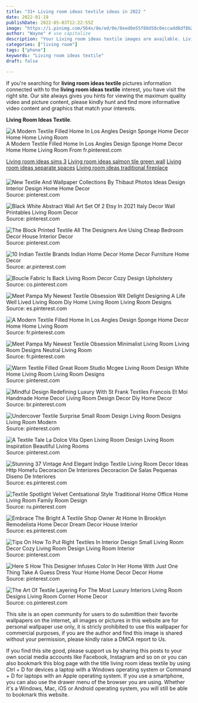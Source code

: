 ```yaml
---
title: "31+ Living room ideas textile ideas in 2022 "
date: 2022-01-19
publishDate: 2022-05-03T12:22:55Z
image: "https://i.pinimg.com/564x/8e/ed/0e/8eed0e55f88d58c0eccadd8df8b22c3d.jpg"
author: "Wayne" # use capitalize
description: "Your Living room ideas textile images are available. Living room ideas textile are a topic that is being searched for and liked by netizens now. You can Download the Living room ideas textile files here. Get all free vectors."
categories: ["living room"]
tags: ["phone"]
keywords: "Living room ideas textile"
draft: false

---
```


If you're searching for **living room ideas textile** pictures information connected with to the **living room ideas textile** interest, you have visit the right  site.  Our site always  gives you  hints  for viewing  the maximum  quality video and picture  content, please kindly hunt and find more informative video content and graphics  that match your interests.

**Living Room Ideas Textile**. 

![A Modern Textile Filled Home In Los Angles Design Sponge Home Decor Home Home Living Room](https://i.pinimg.com/originals/14/31/e3/1431e30182a778ed6b07a293049aa277.jpg "A Modern Textile Filled Home In Los Angles Design Sponge Home Decor Home Home Living Room")
A Modern Textile Filled Home In Los Angles Design Sponge Home Decor Home Home Living Room From fr.pinterest.com

[Living room ideas sims 3](/living-room-ideas-sims-3/)
[Living room ideas salmon tile green wall](/living-room-ideas-salmon-tile-green-wall/)
[Living room ideas separate spaces](/living-room-ideas-separate-spaces/)
[Living room ideas traditional fireplace](/living-room-ideas-traditional-fireplace/)



### 

 


![New Textile And Wallpaper Collections By Thibaut Photos Ideas Design Interior Design Home Home Decor](https://i.pinimg.com/originals/99/e4/9e/99e49e12712053caa60317d07fb3389b.jpg "New Textile And Wallpaper Collections By Thibaut Photos Ideas Design Interior Design Home Home Decor")
Source: pinterest.com

 

![Black White Abstract Wall Art Set Of 2 Etsy In 2021 Italy Decor Wall Printables Living Room Decor](https://i.pinimg.com/originals/73/9e/57/739e57391ab4184903cb7ac9a44bbc4b.jpg "Black White Abstract Wall Art Set Of 2 Etsy In 2021 Italy Decor Wall Printables Living Room Decor")
Source: pinterest.com

 

![The Block Printed Textile All The Designers Are Using Cheap Bedroom Decor House Interior Decor](https://i.pinimg.com/originals/92/41/06/924106db5b1c6ac6bddcbf17998b9051.jpg "The Block Printed Textile All The Designers Are Using Cheap Bedroom Decor House Interior Decor")
Source: pinterest.com

 

![10 Indian Textile Brands Indian Home Decor Home Decor Furniture Home Decor](https://i.pinimg.com/originals/68/71/d3/6871d3bb27fc2189c66ab7dae0da6fb7.jpg "10 Indian Textile Brands Indian Home Decor Home Decor Furniture Home Decor")
Source: ar.pinterest.com

 

![Boucle Fabric Is Back Living Room Decor Cozy Design Upholstery](https://i.pinimg.com/736x/0c/55/6c/0c556cdc5408d160784178c4d8f1f703.jpg "Boucle Fabric Is Back Living Room Decor Cozy Design Upholstery")
Source: co.pinterest.com

 

![Meet Pampa My Newest Textile Obsession Wit Delight Designing A Life Well Lived Living Room Diy Home Living Room Living Room Designs](https://i.pinimg.com/564x/1e/be/84/1ebe844d35abc50b0a92970f3e1dc91a.jpg "Meet Pampa My Newest Textile Obsession Wit Delight Designing A Life Well Lived Living Room Diy Home Living Room Living Room Designs")
Source: es.pinterest.com

 

![A Modern Textile Filled Home In Los Angles Design Sponge Home Decor Home Home Living Room](https://i.pinimg.com/originals/14/31/e3/1431e30182a778ed6b07a293049aa277.jpg "A Modern Textile Filled Home In Los Angles Design Sponge Home Decor Home Home Living Room")
Source: fr.pinterest.com

 

![Meet Pampa My Newest Textile Obsession Minimalist Living Room Living Room Designs Neutral Living Room](https://i.pinimg.com/564x/5b/d8/60/5bd860d3089e8cf8bb5670c1fab001b1.jpg "Meet Pampa My Newest Textile Obsession Minimalist Living Room Living Room Designs Neutral Living Room")
Source: fr.pinterest.com

 

![Warm Textile Filled Great Room Studio Mcgee Living Room Design White Home Living Room Living Room Designs](https://i.pinimg.com/736x/d8/15/83/d81583823f5256c6fdb2579175707920.jpg "Warm Textile Filled Great Room Studio Mcgee Living Room Design White Home Living Room Living Room Designs")
Source: pinterest.com

 

![Mindful Design Redefining Luxury With St Frank Textiles Francois Et Moi Handmade Home Decor Living Room Design Decor Diy Home Decor](https://i.pinimg.com/originals/66/e5/20/66e52064c6f98f0f4d2a800a762ae989.jpg "Mindful Design Redefining Luxury With St Frank Textiles Francois Et Moi Handmade Home Decor Living Room Design Decor Diy Home Decor")
Source: br.pinterest.com

 

![Undercover Textile Surprise Small Room Design Living Room Designs Living Room Modern](https://i.pinimg.com/originals/bc/c1/fe/bcc1fe1e809fdac1527305c8cdb120a3.jpg "Undercover Textile Surprise Small Room Design Living Room Designs Living Room Modern")
Source: pinterest.com

 

![A Textile Tale La Dolce Vita Open Living Room Design Living Room Inspiration Beautiful Living Rooms](https://i.pinimg.com/originals/44/36/8c/44368c5aa4d8a784f3cb86575342ddc3.png "A Textile Tale La Dolce Vita Open Living Room Design Living Room Inspiration Beautiful Living Rooms")
Source: pinterest.com

 

![Stunning 37 Vintage And Elegant Indigo Textile Living Room Decor Ideas Http Homefu Decoracion De Interiores Decoracion De Salas Pequenas Diseno De Interiores](https://i.pinimg.com/originals/f9/8c/aa/f98caa08d6a9175a8c4516946d6f0388.jpg "Stunning 37 Vintage And Elegant Indigo Textile Living Room Decor Ideas Http Homefu Decoracion De Interiores Decoracion De Salas Pequenas Diseno De Interiores")
Source: es.pinterest.com

 

![Textile Spotlight Velvet Centsational Style Traditional Home Office Home Living Room Family Room Design](https://i.pinimg.com/originals/fe/cd/ff/fecdff78ad9f9c6d21bb11f86392021a.jpg "Textile Spotlight Velvet Centsational Style Traditional Home Office Home Living Room Family Room Design")
Source: ru.pinterest.com

 

![Embrace The Bright A Textile Shop Owner At Home In Brooklyn Remodelista Home Decor Dream Decor House Interior](https://i.pinimg.com/originals/9f/6e/e7/9f6ee77adc4cf46eca584bac382fc424.jpg "Embrace The Bright A Textile Shop Owner At Home In Brooklyn Remodelista Home Decor Dream Decor House Interior")
Source: es.pinterest.com

 

![Tips On How To Put Right Textiles In Interior Design Small Living Room Decor Cozy Living Room Design Living Room Interior](https://i.pinimg.com/originals/39/66/25/3966257c8b977c252525248ffba17893.png "Tips On How To Put Right Textiles In Interior Design Small Living Room Decor Cozy Living Room Design Living Room Interior")
Source: pinterest.com

 

![Here S How This Designer Infuses Color In Her Home With Just One Thing Take A Guess Dress Your Home Home Decor Decor Home](https://i.pinimg.com/originals/79/fe/9c/79fe9ca6d821defe99dd68f0843e78ed.jpg "Here S How This Designer Infuses Color In Her Home With Just One Thing Take A Guess Dress Your Home Home Decor Decor Home")
Source: pinterest.com

 

![The Art Of Textile Layering For The Most Luxury Interiors Living Room Designs Living Room Corner Home Decor](https://i.pinimg.com/564x/8e/ed/0e/8eed0e55f88d58c0eccadd8df8b22c3d.jpg "The Art Of Textile Layering For The Most Luxury Interiors Living Room Designs Living Room Corner Home Decor")
Source: co.pinterest.com

 

This site is an open community for users to do submittion their favorite wallpapers on the internet, all images or pictures in this website are for personal wallpaper use only, it is stricly prohibited to use this wallpaper for commercial purposes, if you are the author and find this image is shared without your permission, please kindly raise a DMCA report to Us.

If you find this site good, please support us by sharing this posts to your own social media accounts like Facebook, Instagram and so on or you can also bookmark this blog page with the title living room ideas textile by using Ctrl + D for devices a laptop with a Windows operating system or Command + D for laptops with an Apple operating system. If you use a smartphone, you can also use the drawer menu of the browser you are using. Whether it's a Windows, Mac, iOS or Android operating system, you will still be able to bookmark this website.
